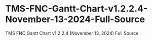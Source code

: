 # TMS-FNC-Gantt-Chart-v1.2.2.4-November-13-2024-Full-Source
TMS FNC Gantt Chart v1.2.2.4 (November 13, 2024) Full Source
